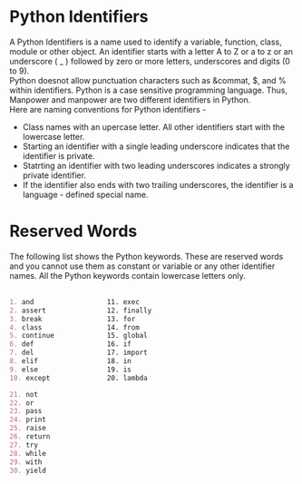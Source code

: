# Python Identifiers
A Python Identifiers is a name used to identify a variable, function, class, module or other object. An identifier starts with a letter A to Z or a to z or an underscore ( _ ) followed by zero or more letters, underscores and digits (0 to 9).
<br>
Python doesnot allow punctuation characters such as &commat, $, and % within identifiers. Python is a case sensitive programming language. Thus, Manpower and manpower are two different identifiers in Python.
<br>
Here are naming conventions for Python identifiers - <br>
* Class names with an upercase letter. All other identifiers start with the lowercase letter. <br>
* Starting an identifier with a single leading underscore indicates that the identifier is private. <br>
* Statrting an identifier with two leading underscores indicates a strongly private identifier. <br>
* If the identifier also ends with two trailing underscores, the identifier is a language - defined special name.

# Reserved Words
The following list shows the Python keywords. These are reserved words and you cannot use them as constant or variable or any other identifier names. All the Python keywords contain lowercase letters only. <br><br>
```md
1. and                  11. exec          
2. assert               12. finally
3. break                13. for
4. class                14. from
5. continue             15. global
6. def                  16. if
7. del                  17. import
8. elif                 18. in
9. else                 19. is 
10. except              20. lambda

21. not
22. or
23. pass
24. print
25. raise
26. return
27. try
28. while
29. with
30. yield
```
